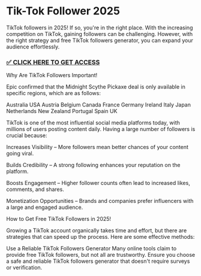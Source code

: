 # Tik-Tok Follower 2025

TikTok followers in 2025! If so, you're in the right place. With the increasing competition on TikTok, gaining followers can be challenging. However, with the right strategy and free TikTok followers generator, you can expand your audience effortlessly.



### [✅ CLICK HERE TO GET ACCESS](https://appbitly.com/qWDbR)



Why Are TikTok Followers Important!


Epic confirmed that the Midnight Scythe Pickaxe deal is only available in specific regions, which are as follows:

Australia
USA
Austria
Belgium
Canada
France
Germany
Ireland
Italy
Japan
Netherlands
New Zealand
Portugal
Spain
UK



TikTok is one of the most influential social media platforms today, with millions of users posting content daily. Having a large number of followers is crucial because:

Increases Visibility – More followers mean better chances of your content going viral.

Builds Credibility – A strong following enhances your reputation on the platform.

Boosts Engagement – Higher follower counts often lead to increased likes, comments, and shares.

Monetization Opportunities – Brands and companies prefer influencers with a large and engaged audience.

How to Get Free TikTok Followers in 2025!

Growing a TikTok account organically takes time and effort, but there are strategies that can speed up the process. Here are some effective methods:

Use a Reliable TikTok Followers Generator Many online tools claim to provide free TikTok followers, but not all are trustworthy. Ensure you choose a safe and reliable TikTok followers generator that doesn't require surveys or verification.
